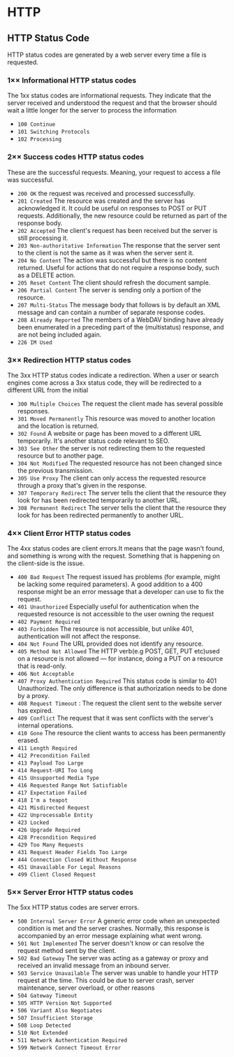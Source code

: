 # HTTP

## HTTP Status Code
HTTP status codes are generated by a web server every time a file is requested.

### 1×× Informational HTTP status codes
The 1xx status codes are informational requests. They indicate that the server received and understood the request and that the browser should wait a little longer for the server to process the information

- `100 Continue`
- `101 Switching Protocols`
- `102 Processing`

### 2×× Success codes HTTP status codes
These are the successful requests. Meaning, your request to access a file was successful. 

- `200 OK` the request was received and processed successfully.
- `201 Created` The resource was created and the server has acknowledged it. It could be useful on responses to POST or PUT requests. Additionally, the new resource could be returned as part of the response body.
- `202 Accepted` The client's request has been received but the server is still processing it.
- `203 Non-authoritative Information` The response that the server sent to the client is not the same as it was when the server sent it.
- `204 No Content` The action was successful but there is no content returned. Useful for actions that do not require a response body, such as a DELETE action.
- `205 Reset Content` The client should refresh the document sample.
- `206 Partial Content` The server is sending only a portion of the resource.
- `207 Multi-Status`  The message body that follows is by default an XML message and can contain a number of separate response codes.
- `208 Already Reported` The members of a WebDAV binding have already been enumerated in a preceding part of the (multistatus) response, and are not being included again.
- `226 IM Used`
 
### 3×× Redirection HTTP status codes
The 3xx HTTP status codes indicate a redirection. When a user or search engines come across a 3xx status code, they will be redirected to a different URL from the initial

- `300 Multiple Choices`  The request the client made has several possible responses.
- `301 Moved Permanently` This resource was moved to another location and the location is returned.
- `302 Found` A website or page has been moved to a different URL temporarily. It's another status code relevant to SEO.
- `303 See Other` the server is not redirecting them to the requested resource but to another page.
- `304 Not Modified`  The requested resource has not been changed since the previous transmission.
- `305 Use Proxy` The client can only access the requested resource through a proxy that's given in the response.
- `307 Temporary Redirect` The server tells the client that the resource they look for has been redirected temporarily to another URL.
- `308 Permanent Redirect` The server tells the client that the resource they look for has been redirected permanently to another URL. 

### 4×× Client Error HTTP status codes
The 4xx status codes are client errors.It means that the page wasn't found, and something is wrong with the request. Something that is happening on the client-side is the issue.

- `400 Bad Request` The request issued has problems (for example, might be lacking some required parameters). A good addition to a 400 response might be an error message that a developer can use to fix the request.
- `401 Unauthorized` Especially useful for authentication when the requested resource is not accessible to the user owning the request
- `402 Payment Required`
- `403 Forbidden` The resource is not accessible, but unlike 401, authentication will not affect the response.
- `404 Not Found` The URL provided does not identify any resource. 
- `405 Method Not Allowed` The HTTP verb(e.g POST, GET, PUT etc)used on a resource is not allowed — for instance, doing a PUT on a resource that is read-only.
- `406 Not Acceptable`
- `407 Proxy Authentication Required` This status code is similar to 401 Unauthorized. The only difference is that authorization needs to be done by a proxy.
- `408 Request Timeout` : The request the client sent to the website server has expired.
- `409 Conflict`  The request that it was sent conflicts with the server's internal operations.
- `410 Gone` The resource the client wants to access has been permanently erased.
- `411 Length Required`
- `412 Precondition Failed`
- `413 Payload Too Large`
- `414 Request-URI Too Long`
- `415 Unsupported Media Type`
- `416 Requested Range Not Satisfiable`
- `417 Expectation Failed`
- `418 I'm a teapot`
- `421 Misdirected Request`
- `422 Unprocessable Entity`
- `423 Locked`
- `426 Upgrade Required`
- `428 Precondition Required`
- `429 Too Many Requests`
- `431 Request Header Fields Too Large`
- `444 Connection Closed Without Response`
- `451 Unavailable For Legal Reasons`
- `499 Client Closed Request`

### 5×× Server Error HTTP status codes
The 5xx HTTP status codes are server errors.

- `500 Internal Server Error` A generic error code when an unexpected condition is met and the server crashes. Normally, this response is accompanied by an error message explaining what went wrong.
- `501 Not Implemented` The server doesn't know or can resolve the request method sent by the client.
- `502 Bad Gateway` The server was acting as a gateway or proxy and received an invalid message from an inbound server.
- `503 Service Unavailable` The server was unable to handle your HTTP request at the time. This could be due to server crash, server maintenance, server overload, or other reasons
- `504 Gateway Timeout`
- `505 HTTP Version Not Supported`
- `506 Variant Also Negotiates`
- `507 Insufficient Storage`
- `508 Loop Detected`
- `510 Not Extended`
- `511 Network Authentication Required`
- `599 Network Connect Timeout Error`